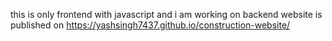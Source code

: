 this is only frontend with javascript and i am working on backend
website is published on https://yashsingh7437.github.io/construction-website/
